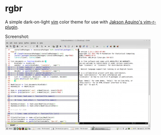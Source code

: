 rgbr
==========

A simple dark-on-light [vim](http://www.vim.org) color theme for use with [Jakson Aquino's vim-r-plugin](http://www.vim.org/scripts/script.php?script_id=2628).

Screenshot:
![Screenshot](/images/rgbr.png "rgbr screenshot")
